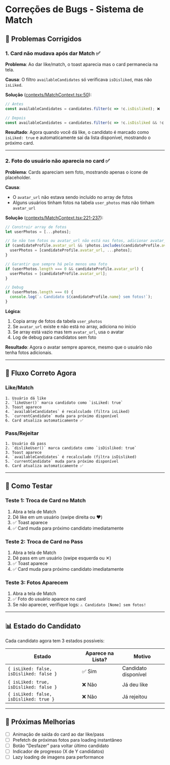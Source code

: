 # Correções de Bugs - Sistema de Match

## 🐛 Problemas Corrigidos

### 1. **Card não mudava após dar Match** ✅

**Problema**: Ao dar like/match, o toast aparecia mas o card permanecia na tela.

**Causa**: O filtro `availableCandidates` só verificava `isDisliked`, mas não `isLiked`.

**Solução** ([contexts/MatchContext.tsx:50](contexts/MatchContext.tsx#L50)):
```typescript
// Antes
const availableCandidates = candidates.filter(c => !c.isDisliked); ❌

// Depois
const availableCandidates = candidates.filter(c => !c.isDisliked && !c.isLiked); ✅
```

**Resultado**: Agora quando você dá like, o candidato é marcado como `isLiked: true` e automaticamente sai da lista disponível, mostrando o próximo card.

---

### 2. **Foto do usuário não aparecia no card** ✅

**Problema**: Cards apareciam sem foto, mostrando apenas o ícone de placeholder.

**Causa**:
- O `avatar_url` não estava sendo incluído no array de fotos
- Alguns usuários tinham fotos na tabela `user_photos` mas não tinham `avatar_url`

**Solução** ([contexts/MatchContext.tsx:221-237](contexts/MatchContext.tsx#L221-L237)):
```typescript
// Construir array de fotos
let userPhotos = [...photos];

// Se não tem fotos ou avatar_url não está nas fotos, adicionar avatar_url primeiro
if (candidateProfile.avatar_url && !photos.includes(candidateProfile.avatar_url)) {
  userPhotos = [candidateProfile.avatar_url, ...photos];
}

// Garantir que sempre há pelo menos uma foto
if (userPhotos.length === 0 && candidateProfile.avatar_url) {
  userPhotos = [candidateProfile.avatar_url];
}

// Debug
if (userPhotos.length === 0) {
  console.log(`⚠️ Candidato ${candidateProfile.name} sem fotos!`);
}
```

**Lógica**:
1. Copia array de fotos da tabela `user_photos`
2. Se `avatar_url` existe e não está no array, adiciona no início
3. Se array está vazio mas tem `avatar_url`, usa o avatar
4. Log de debug para candidatos sem foto

**Resultado**: Agora o avatar sempre aparece, mesmo que o usuário não tenha fotos adicionais.

---

## 🔄 Fluxo Correto Agora

### Like/Match
```
1. Usuário dá like
2. `likeUser()` marca candidato como `isLiked: true`
3. Toast aparece
4. `availableCandidates` é recalculado (filtra isLiked)
5. `currentCandidate` muda para próximo disponível
6. Card atualiza automaticamente ✅
```

### Pass/Rejeitar
```
1. Usuário dá pass
2. `dislikeUser()` marca candidato como `isDisliked: true`
3. Toast aparece
4. `availableCandidates` é recalculado (filtra isDisliked)
5. `currentCandidate` muda para próximo disponível
6. Card atualiza automaticamente ✅
```

---

## 🧪 Como Testar

### Teste 1: Troca de Card no Match
1. Abra a tela de Match
2. Dê like em um usuário (swipe direita ou ❤️)
3. ✅ Toast aparece
4. ✅ Card muda para próximo candidato imediatamente

### Teste 2: Troca de Card no Pass
1. Abra a tela de Match
2. Dê pass em um usuário (swipe esquerda ou ✕)
3. ✅ Toast aparece
4. ✅ Card muda para próximo candidato imediatamente

### Teste 3: Fotos Aparecem
1. Abra a tela de Match
2. ✅ Foto do usuário aparece no card
3. Se não aparecer, verifique logs: `⚠️ Candidato [Nome] sem fotos!`

---

## 📊 Estado do Candidato

Cada candidato agora tem 3 estados possíveis:

| Estado | Aparece na Lista? | Motivo |
|--------|------------------|---------|
| `{ isLiked: false, isDisliked: false }` | ✅ Sim | Candidato disponível |
| `{ isLiked: true, isDisliked: false }` | ❌ Não | Já deu like |
| `{ isLiked: false, isDisliked: true }` | ❌ Não | Já rejeitou |

---

## 🔮 Próximas Melhorias

- [ ] Animação de saída do card ao dar like/pass
- [ ] Prefetch de próximas fotos para loading instantâneo
- [ ] Botão "Desfazer" para voltar último candidato
- [ ] Indicador de progresso (X de Y candidatos)
- [ ] Lazy loading de imagens para performance
